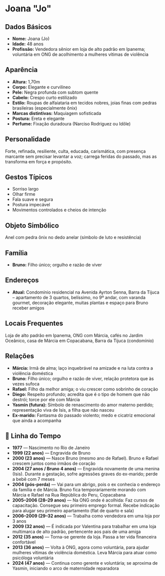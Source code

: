 # Joana "Jo"

## Dados Básicos
- **Nome:** Joana (Jo)
- **Idade:** 48 anos
- **Profissão:** Vendedora sênior em loja de alto padrão em Ipanema; voluntária em ONG de acolhimento a mulheres vítimas de violência

## Aparência
- **Altura:** 1,70m
- **Corpo:** Elegante e curvilíneo
- **Pele:** Negra profunda com subtom quente
- **Cabelo:** Crespo curto estilizado
- **Estilo:** Roupas de alfaiataria em tecidos nobres, joias finas com pedras brasileiras (especialmente ônix)
- **Marcas distintivas:** Maquiagem sofisticada
- **Postura:** Ereta e elegante
- **Perfume:** Fixação duradoura (Narciso Rodriguez ou Idôle)

## Personalidade
Forte, refinada, resiliente, culta, educada, carismática, com presença marcante sem precisar levantar a voz; carrega feridas do passado, mas as transforma em força e propósito.

## Gestos Típicos
- Sorriso largo
- Olhar firme
- Fala suave e segura
- Postura impecável
- Movimentos controlados e cheios de intenção

## Objeto Simbólico
Anel com pedra ônix no dedo anelar (símbolo de luto e resistência)

## Família
- **Bruno:** Filho único; orgulho e razão de viver

## Endereços
- **Atual:** Condomínio residencial na Avenida Ayrton Senna, Barra da Tijuca – apartamento de 3 quartos, belíssimo, no 9º andar, com varanda gourmet, decoração elegante, muitas plantas e espaço para Bruno receber amigos

## Locais Frequentes
Loja de alto padrão em Ipanema, ONG com Márcia, cafés no Jardim Oceânico, casa de Márcia em Copacabana, Barra da Tijuca (condomínio)

## Relações
- **Márcia:** Irmã de alma; laço inquebrável na amizade e na luta contra a violência doméstica
- **Bruno:** Filho único; orgulho e razão de viver, relação protetora que às vezes sufoca
- **Rafael:** Filho da melhor amiga; o viu crescer como sobrinho de coração
- **Diego:** Respeito profundo; acredita que é o tipo de homem que não destrói; torce por ele com Márcia
- **Yasmin (futura):** Símbolo de renascimento do amor materno perdido; representação viva de Isis, a filha que não nasceu
- **Ex-marido:** Fantasma do passado violento; medo e cicatriz emocional que ainda a acompanha

## 📅 Linha do Tempo
- **1977** — Nascimento no Rio de Janeiro
- **1999 (22 anos)** — Engravida de Bruno
- **2000 (23 anos)** — Nasce Bruno (mesmo ano de Rafael). Bruno e Rafael crescem juntos como irmãos de coração
- **2004 (27 anos / Bruno 4 anos)** — Engravida novamente de uma menina (Isis). Durante a gestação, sofre agressões graves do ex-marido; perde a bebê com 7 meses
- **2004 (pós-perda)** — Vai para um abrigo, pois o ex conhecia o endereço da família e de Márcia. Bruno fica temporariamente morando com Márcia e Rafael na Rua República do Peru, Copacabana
- **2005–2006 (28–29 anos)** — Na ONG onde é acolhida: Faz cursos de capacitação. Consegue seu primeiro emprego formal. Recebe indicação para alugar seu primeiro apartamento (flat de quarto e sala)
- **2006–2009 (29–32 anos)** — Trabalha como vendedora em uma loja por 3 anos
- **2009 (32 anos)** — É indicada por Valentina para trabalhar em uma loja multimarca de alto padrão, pertencente aos pais de uma amiga
- **2012 (35 anos)** — Torna-se gerente da loja. Passa a ter vida financeira confortável
- **2013 (36 anos)** — Volta à ONG, agora como voluntária, para ajudar mulheres vítimas de violência doméstica. Leva Márcia para atuar como psicóloga voluntária
- **2024 (47 anos)** — Continua como gerente e voluntária; se aproxima de Yasmin, iniciando o arco de maternidade reparadora
